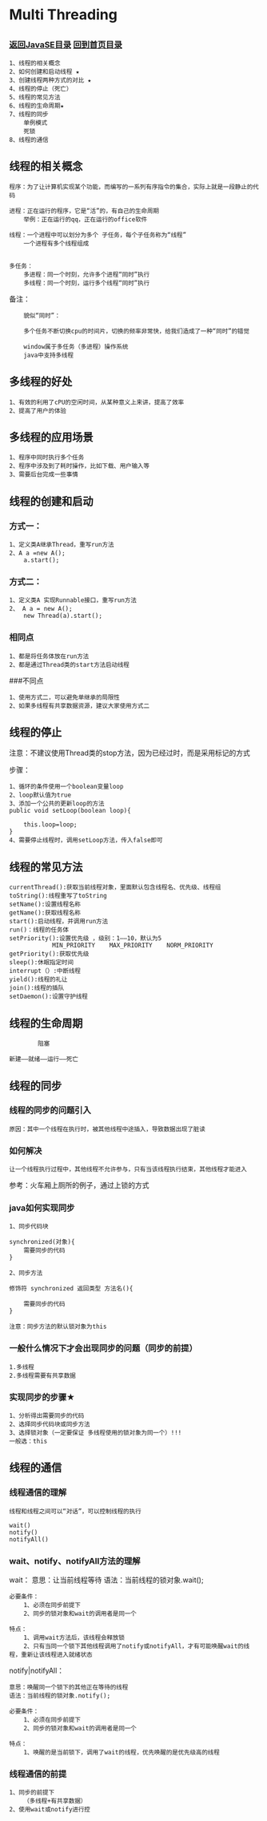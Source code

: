 Multi Threading
====
##
### [返回JavaSE目录](./JavaSEDirectory.md) [回到首页目录](/README.md)

	1、线程的相关概念
	2、如何创建和启动线程 ★
	3、创建线程两种方式的对比 ★
	4、线程的停止（死亡）
	5、线程的常见方法
	6、线程的生命周期★
	7、线程的同步
		单例模式
		死锁
	8、线程的通信


## 线程的相关概念

	程序：为了让计算机实现某个功能，而编写的一系列有序指令的集合，实际上就是一段静止的代码
	
	进程：正在运行的程序，它是“活”的，有自己的生命周期
		举例：正在运行的qq，正在运行的office软件
	
	线程：一个进程中可以划分为多个 子任务，每个子任务称为“线程”
		一个进程有多个线程组成
	
	
	多任务：
		多进程：同一个时刻，允许多个进程“同时”执行
		多线程：同一个时刻，运行多个线程“同时”执行


备注：

		貌似“同时”：
	
		多个任务不断切换cpu的时间片，切换的频率非常快，给我们造成了一种“同时”的错觉
	
		window属于多任务（多进程）操作系统
		java中支持多线程


## 多线程的好处

	1、有效的利用了cPU的空闲时间，从某种意义上来讲，提高了效率
	2、提高了用户的体验


## 多线程的应用场景

	1、程序中同时执行多个任务
	2、程序中涉及到了耗时操作，比如下载、用户输入等
	3、需要后台完成一些事情



## 线程的创建和启动

### 方式一：

	1、定义类A继承Thread，重写run方法
	2、A a =new A();
		a.start();


### 方式二：

	1、定义类A 实现Runnable接口，重写run方法
	2、 A a = new A();
		new Thread(a).start();

### 相同点

	1、都是将任务体放在run方法
	2、都是通过Thread类的start方法启动线程


###不同点

	1、使用方式二，可以避免单继承的局限性
	2、如果多线程有共享数据资源，建议大家使用方式二

## 线程的停止

注意：不建议使用Thread类的stop方法，因为已经过时，而是采用标记的方式

步骤：

	1、循环的条件使用一个boolean变量loop
	2、loop默认值为true
	3、添加一个公共的更新loop的方法
	public void setLoop(boolean loop){

		this.loop=loop;
	}
	4、需要停止线程时，调用setLoop方法，传入false即可


## 线程的常见方法

	currentThread():获取当前线程对象，里面默认包含线程名、优先级、线程组
	toString():线程重写了toString
	setName():设置线程名称
	getName():获取线程名称
	start():启动线程，并调用run方法
	run()：线程的任务体
	setPriority():设置优先级 ，级别：1——10，默认为5  
				MIN_PRIORITY	MAX_PRIORITY	NORM_PRIORITY
	getPriority():获取优先级
	sleep():休眠指定时间
	interrupt（）:中断线程
	yield():线程的礼让
	join():线程的插队
	setDaemon():设置守护线程


	
## 线程的生命周期

			阻塞

	新建——就绪——运行——死亡

	

## 线程的同步

### 线程的同步的问题引入

	原因：其中一个线程在执行时，被其他线程中途插入，导致数据出现了脏读
	
### 如何解决

	让一个线程执行过程中，其他线程不允许参与，只有当该线程执行结束，其他线程才能进入

参考：火车厢上厕所的例子，通过上锁的方式

### java如何实现同步

	1、同步代码块
	
	synchronized(对象){
		需要同步的代码
	}	
	
	2、同步方法
	
	修饰符 synchronized 返回类型 方法名(){
	
		需要同步的代码
	}
	
	注意：同步方法的默认锁对象为this


### 一般什么情况下才会出现同步的问题（同步的前提）

	1.多线程
	2.多线程需要有共享数据


### 实现同步的步骤★
	
	1、分析得出需要同步的代码
	2、选择同步代码块或同步方法
	3、选择锁对象（一定要保证 多线程使用的锁对象为同一个）!!!
	一般选：this



## 线程的通信

### 线程通信的理解

	线程和线程之间可以“对话”，可以控制线程的执行

	wait()
	notify()
	notifyAll()

	
	

### wait、notify、notifyAll方法的理解

wait：
	意思：让当前线程等待
	语法：当前线程的锁对象.wait();

	必要条件：
		1、必须在同步前提下
		2、同步的锁对象和wait的调用者是同一个

	特点：
		1、调用wait方法后，该线程会释放锁
		2、只有当同一个锁下其他线程调用了notify或notifyAll，才有可能唤醒wait的线程，重新让该线程进入就绪状态

notify|notifyAll：

	意思：唤醒同一个锁下的其他正在等待的线程
	语法：当前线程的锁对象.notify();
	
	必要条件：
		1、必须在同步前提下
		2、同步的锁对象和wait的调用者是同一个

	特点：
		1、唤醒的是当前锁下，调用了wait的线程，优先唤醒的是优先级高的线程


### 线程通信的前提

	1、同步的前提下
		（多线程+有共享数据）
	2、使用wait或notify进行控







	


	